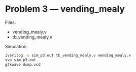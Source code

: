 # Problem 3 — vending_mealy

Files:
- vending_mealy.v
- tb_vending_mealy.v

Simulation:
```bash
iverilog -o sim_p3.out tb_vending_mealy.v vending_mealy.v
vvp sim_p3.out
gtkwave dump.vcd
